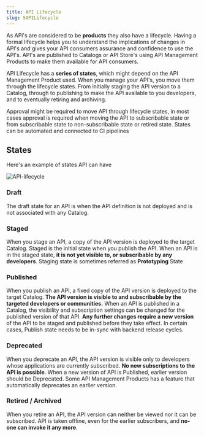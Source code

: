 ```yaml
---
title: API Lifecycle
slug: 5APILifecycle
---
```

As APi's are considered to be **products** they also have a lifecycle. Having a formal lifecycle helps you to understand the implications of changes in API's and gives your API consumers assurance and confidence to use the API's. API's are published to Catalogs or API Store's using API Management Products to make them available for API consumers.

API Lifecycle has a **series of states**, which might depend on the API Management Product used. When you manage your API's, you move them through the lifecycle states. From initially staging the API version to a Catalog, through to publishing to make the API available to you developers, and to eventually retiring and archiving.

Approval might be required to move API through lifecycle states, in most cases approval is required when moving the API to subscribable state or from subscribable state to non-subscribable state or retired state. States can be automated and connected to CI pipelines

## States

Here's an example of states API can have

![API-lifecycle](../img/API-lifecycle-state-diagram.JPG)

### Draft

The draft state for an API is when the API definition is not deployed and is not associated with any Catalog. 

### Staged

When you stage an API, a copy of the API version is deployed to the target Catalog. Staged is the initial state when you publish the API. When an API is in the staged state, **it is not yet visible to, or subscribable by any developers**. Staging state is sometimes referred as **Prototyping** State

### Published

When you publish an API, a fixed copy of the API version is deployed to the target Catalog. **The API version is visible to and subscribable by the targeted developers or communities.** When an API is published in a Catalog, the visibility and subscription settings can be changed for the published version of that API. **Any further changes require a new version** of the API to be staged and published before they take effect. In certain cases, Publish state needs to be in-sync with backend release cycles. 

### Deprecated

When you deprecate an API, the API version is visible only to developers whose applications are currently subscribed. **No new subscriptions to the API is possible**. When a new version of API is Published, earlier version should be Deprecated. Some API Management Products has a feature that automatically deprecates an earlier version.

### Retired / Archived

When you retire an API, the API version can neither be viewed nor it can be subscribed. API is taken offline, even for the earlier subscribers, and **no-one can invoke it any more**.

 
